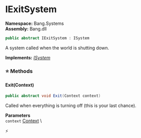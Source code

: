 # IExitSystem

**Namespace:** Bang.Systems \
**Assembly:** Bang.dll

```csharp
public abstract IExitSystem : ISystem
```

A system called when the world is shutting down.

**Implements:** _[ISystem](../../Bang/Systems/ISystem.html)_

### ⭐ Methods
#### Exit(Context)
```csharp
public abstract void Exit(Context context)
```

Called when everything is turning off (this is your last chance).

**Parameters** \
`context` [Context](../../Bang/Contexts/Context.html) \



⚡